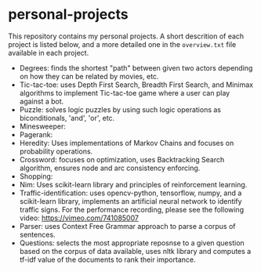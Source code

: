 # personal-projects
This repository contains my personal projects. A short descrition of each project is listed below, and a more detailed one in the `overview.txt` file available in each project. 

- Degrees: finds the shortest "path" between given two actors depending on how they can be related by movies, etc.
- Tic-tac-toe: uses Depth First Search, Breadth First Search, and Minimax algorithms to implement Tic-tac-toe game where a user can play against a bot.
- Puzzle: solves logic puzzles by using such logic operations as biconditionals, 'and', 'or', etc. 
- Minesweeper:
- Pagerank:
- Heredity: Uses implementations of Markov Chains and focuses on probability operations.
- Crossword: focuses on optimization, uses Backtracking Search algorithm, ensures node and arc consistency enforcing.
- Shopping:
- Nim: Uses scikit-learn library and principles of reinforcement learning.
- Traffic-identification: uses opencv-python, tensorflow, numpy, and a scikit-learn library, implements an artificial neural network to identify traffic signs. For the performance recording, please see the following video: https://vimeo.com/741085007
- Parser: uses Context Free Grammar approach to parse a corpus of sentences.
- Questions: selects the most appropriate reposnse to a given question based on the corpus of data available, uses nltk library and computes a tf-idf value of the documents to rank their importance.
